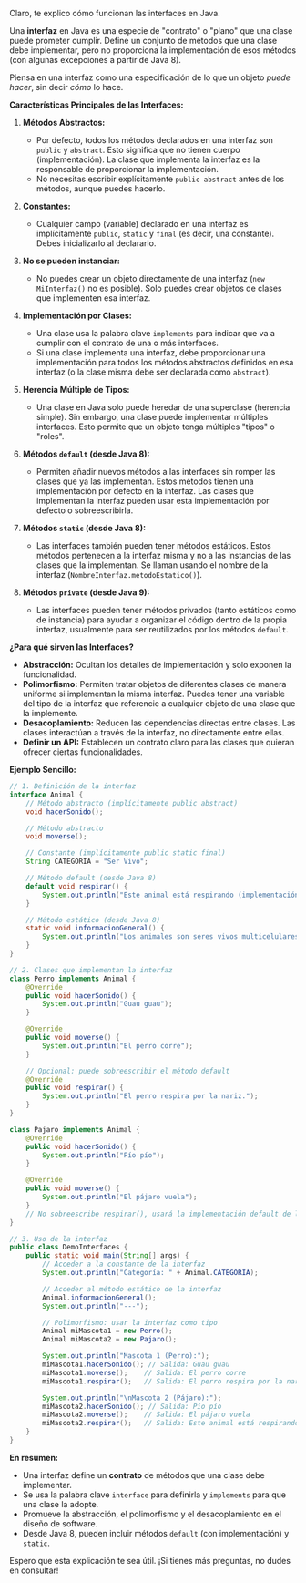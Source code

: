 Claro, te explico cómo funcionan las interfaces en Java.

Una **interfaz** en Java es una especie de "contrato" o "plano" que una clase puede prometer cumplir. Define un conjunto de métodos que una clase debe implementar, pero no proporciona la implementación de esos métodos (con algunas excepciones a partir de Java 8).

Piensa en una interfaz como una especificación de lo que un objeto *puede hacer*, sin decir *cómo* lo hace.

**Características Principales de las Interfaces:**

1.  **Métodos Abstractos:**
    *   Por defecto, todos los métodos declarados en una interfaz son `public` y `abstract`. Esto significa que no tienen cuerpo (implementación). La clase que implementa la interfaz es la responsable de proporcionar la implementación.
    *   No necesitas escribir explícitamente `public abstract` antes de los métodos, aunque puedes hacerlo.

2.  **Constantes:**
    *   Cualquier campo (variable) declarado en una interfaz es implícitamente `public`, `static` y `final` (es decir, una constante). Debes inicializarlo al declararlo.

3.  **No se pueden instanciar:**
    *   No puedes crear un objeto directamente de una interfaz (`new MiInterfaz()` no es posible). Solo puedes crear objetos de clases que implementen esa interfaz.

4.  **Implementación por Clases:**
    *   Una clase usa la palabra clave `implements` para indicar que va a cumplir con el contrato de una o más interfaces.
    *   Si una clase implementa una interfaz, debe proporcionar una implementación para todos los métodos abstractos definidos en esa interfaz (o la clase misma debe ser declarada como `abstract`).

5.  **Herencia Múltiple de Tipos:**
    *   Una clase en Java solo puede heredar de una superclase (herencia simple). Sin embargo, una clase puede implementar múltiples interfaces. Esto permite que un objeto tenga múltiples "tipos" o "roles".

6.  **Métodos `default` (desde Java 8):**
    *   Permiten añadir nuevos métodos a las interfaces sin romper las clases que ya las implementan. Estos métodos tienen una implementación por defecto en la interfaz. Las clases que implementan la interfaz pueden usar esta implementación por defecto o sobreescribirla.

7.  **Métodos `static` (desde Java 8):**
    *   Las interfaces también pueden tener métodos estáticos. Estos métodos pertenecen a la interfaz misma y no a las instancias de las clases que la implementan. Se llaman usando el nombre de la interfaz (`NombreInterfaz.metodoEstatico()`).

8.  **Métodos `private` (desde Java 9):**
    *   Las interfaces pueden tener métodos privados (tanto estáticos como de instancia) para ayudar a organizar el código dentro de la propia interfaz, usualmente para ser reutilizados por los métodos `default`.

**¿Para qué sirven las Interfaces?**

*   **Abstracción:** Ocultan los detalles de implementación y solo exponen la funcionalidad.
*   **Polimorfismo:** Permiten tratar objetos de diferentes clases de manera uniforme si implementan la misma interfaz. Puedes tener una variable del tipo de la interfaz que referencie a cualquier objeto de una clase que la implemente.
*   **Desacoplamiento:** Reducen las dependencias directas entre clases. Las clases interactúan a través de la interfaz, no directamente entre ellas.
*   **Definir un API:** Establecen un contrato claro para las clases que quieran ofrecer ciertas funcionalidades.

**Ejemplo Sencillo:**

```java
// 1. Definición de la interfaz
interface Animal {
    // Método abstracto (implícitamente public abstract)
    void hacerSonido();

    // Método abstracto
    void moverse();

    // Constante (implícitamente public static final)
    String CATEGORIA = "Ser Vivo";

    // Método default (desde Java 8)
    default void respirar() {
        System.out.println("Este animal está respirando (implementación por defecto)");
    }

    // Método estático (desde Java 8)
    static void informacionGeneral() {
        System.out.println("Los animales son seres vivos multicelulares.");
    }
}

// 2. Clases que implementan la interfaz
class Perro implements Animal {
    @Override
    public void hacerSonido() {
        System.out.println("Guau guau");
    }

    @Override
    public void moverse() {
        System.out.println("El perro corre");
    }

    // Opcional: puede sobreescribir el método default
    @Override
    public void respirar() {
        System.out.println("El perro respira por la nariz.");
    }
}

class Pajaro implements Animal {
    @Override
    public void hacerSonido() {
        System.out.println("Pío pío");
    }

    @Override
    public void moverse() {
        System.out.println("El pájaro vuela");
    }
    // No sobreescribe respirar(), usará la implementación default de la interfaz
}

// 3. Uso de la interfaz
public class DemoInterfaces {
    public static void main(String[] args) {
        // Acceder a la constante de la interfaz
        System.out.println("Categoría: " + Animal.CATEGORIA);

        // Acceder al método estático de la interfaz
        Animal.informacionGeneral();
        System.out.println("---");

        // Polimorfismo: usar la interfaz como tipo
        Animal miMascota1 = new Perro();
        Animal miMascota2 = new Pajaro();

        System.out.println("Mascota 1 (Perro):");
        miMascota1.hacerSonido(); // Salida: Guau guau
        miMascota1.moverse();    // Salida: El perro corre
        miMascota1.respirar();   // Salida: El perro respira por la nariz.

        System.out.println("\nMascota 2 (Pájaro):");
        miMascota2.hacerSonido(); // Salida: Pío pío
        miMascota2.moverse();    // Salida: El pájaro vuela
        miMascota2.respirar();   // Salida: Este animal está respirando (implementación por defecto)
    }
}
```

**En resumen:**

*   Una interfaz define un **contrato** de métodos que una clase debe implementar.
*   Se usa la palabra clave `interface` para definirla y `implements` para que una clase la adopte.
*   Promueve la abstracción, el polimorfismo y el desacoplamiento en el diseño de software.
*   Desde Java 8, pueden incluir métodos `default` (con implementación) y `static`.

Espero que esta explicación te sea útil. ¡Si tienes más preguntas, no dudes en consultar!